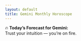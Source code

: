 ```yaml
---
layout: default
title: Gemini Monthly Horoscope
---
```


🔥 **Today’s Forecast for Gemini:**  
Trust your intuition — you’re on fire.

